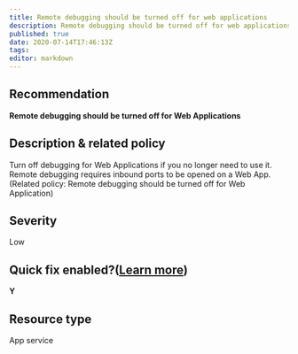 ```yaml
---
title: Remote debugging should be turned off for web applications
description: Remote debugging should be turned off for web applications
published: true
date: 2020-07-14T17:46:13Z
tags:
editor: markdown
---
```


## Recommendation
**Remote debugging should be turned off for Web Applications**

## Description & related policy
Turn off debugging for Web Applications if you no longer need to use it. Remote debugging requires inbound ports to be opened on a Web App.<br>(Related policy: Remote debugging should be turned off for Web Application)

## Severity
Low

## Quick fix enabled?([Learn more](https://docs.microsoft.com/azure/security-center/security-center-remediate-recommendations#recommendations-with-quick-fix-remediation))
**Y**

## Resource type
App service




